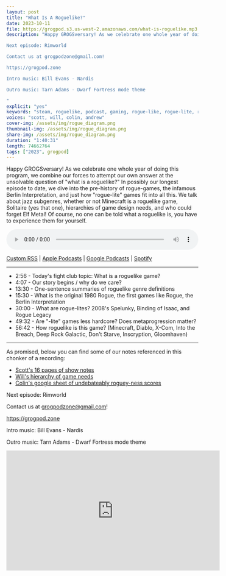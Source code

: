 ```yaml
---
layout: post
title: "What Is A Roguelike?"
date: 2023-10-11
file: https://grogpod.s3.us-west-2.amazonaws.com/what-is-roguelike.mp3
description: "Happy GROGSversary! As we celebrate one whole year of doing this program, we combine our forces to attempt our own answer at the unsolvable question of 'what is a roguelike?' In possibly our longest episode to date, we dive into the pre-history of rogue-games, the infamous Berlin Interpretation, and just how 'rogue-lite' games fit into all this. We talk about jazz subgenres, whether or not Minecraft is a roguelike game, Solitaire (yes that one), hierarchies of game design needs, and who could forget Elf Metal! Of course, no one can be told what a roguelike is, you have to experience them for yourself. Show notes available on the website!

Next episode: Rimworld

Contact us at grogpodzone@gmail.com!

https://grogpod.zone

Intro music: Bill Evans - Nardis 

Outro music: Tarn Adams - Dwarf Fortress mode theme 

"
explicit: "yes" 
keywords: "steam, roguelike, podcast, gaming, rogue-like, rogue-lite, roguelite"
voices: "scott, will, colin, andrew"
cover-img: /assets/img/rogue_diagram.png
thumbnail-img: /assets/img/rogue_diagram.png
share-img: /assets/img/rogue_diagram.png
duration: "1:40:31"
length: 74662764  
tags: ["2023", grogpod]
---
```


Happy GROGSversary! As we celebrate one whole year of doing this program, we combine our forces to attempt our own answer at the unsolvable question of "what is a roguelike?" In possibly our longest episode to date, we dive into the pre-history of rogue-games, the infamous Berlin Interpretation, and just how "rogue-lite" games fit into all this. We talk about jazz subgenres, whether or not Minecraft is a roguelike game, Solitaire (yes that one), hierarchies of game design needs, and who could forget Elf Metal! Of course, no one can be told what a roguelike is, you have to experience them for yourself. 

<div class="container">
  <audio controls style="width: 100%;">
    <source src="https://grogpod.s3.us-west-2.amazonaws.com/what-is-roguelike.mp3" type="audio/mpeg">
  </audio>
</div>

[Custom RSS](https://grogpod.zone/feed.xml) | [Apple Podcasts](https://podcasts.apple.com/us/podcast/grogpod/id1650474911) | [Google Podcasts](https://podcasts.google.com/feed/aHR0cHM6Ly9ncm9ncG9kLnpvbmUvZmVlZC54bWw) | [Spotify](https://open.spotify.com/show/655SEhPUWIC77oO3hILe0b)

---

* 2:56 - Today's fight club topic: What is a roguelike game?
* 4:07 - Our story begins / why do we care?
* 13:30 - One-sentence summaries of roguelike genre definitions
* 15:30 - What is the original 1980 Rogue, the first games like Rogue, the Berlin Interpretation
* 30:00 - What are rogue-lites? 2008's Spelunky, Binding of Isaac, and Rogue Legacy
* 49:32 - Are "-lite" games less hardcore? Does metaprogression matter?
* 56:42 - How roguelike is this game? (Minecraft, Diablo, X-Com, Into the Breach, Deep Rock Galactic, Don't Starve, Inscryption, Gloomhaven)

---

As promised, below you can find some of our notes referenced in this chonker of a recording:

* [Scott's 16 pages of show notes](https://docs.google.com/document/d/1jDmdS0MaSsVQwTmsHj7cwZHdk9KmAvupVkad8zpuW3U/edit)
* [Will's hierarchy of game needs](https://docs.google.com/document/d/1FD0pGN9g0kH-7r5jJ83KIjXnx8jDumZ9g2GiPcu3AmY/edit)
* [Colin's google sheet of undebateably roguey-ness scores ](https://docs.google.com/spreadsheets/d/1lvmApRcS-iEliRU2Dvh7Ybrz7mpEo5cf55p7k5_aX9I/edit#gid=0)

Next episode: Rimworld


Contact us at grogpodzone@gmail.com!

https://grogpod.zone

Intro music: Bill Evans - Nardis 

Outro music: Tarn Adams - Dwarf Fortress mode theme 

<div class="embed-responsive embed-responsive-16by9">
<iframe width="560" height="315" src="https://www.youtube.com/embed/8U6xezFfEtI" title="YouTube video player" frameborder="0" allow="accelerometer; autoplay; clipboard-write; encrypted-media; gyroscope; picture-in-picture" allowfullscreen></iframe>
</div>
